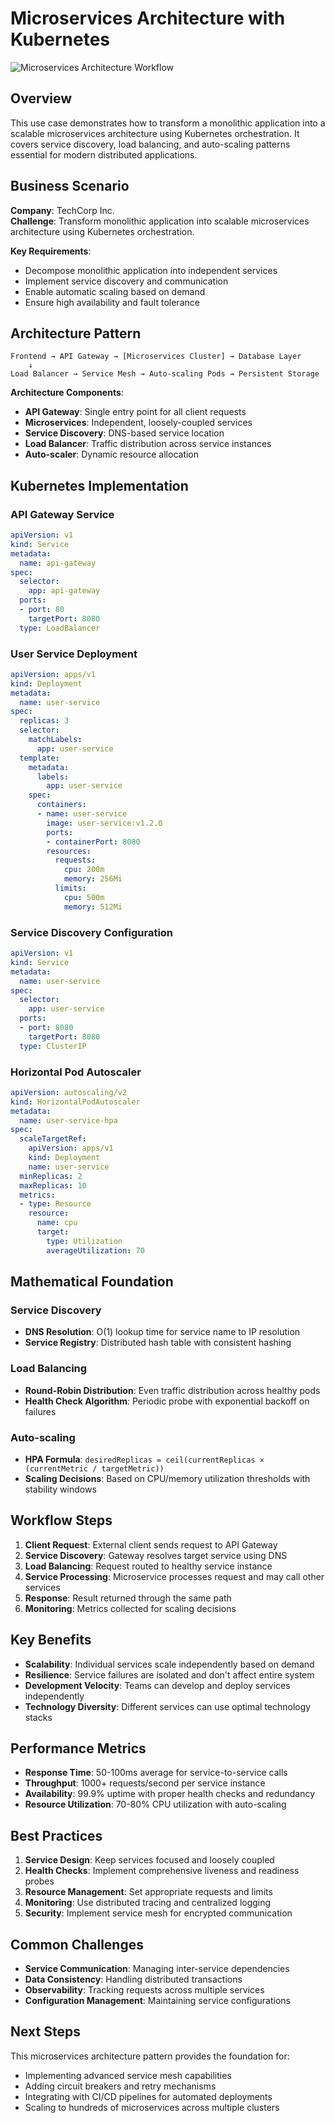 # Microservices Architecture with Kubernetes

![Microservices Architecture Workflow](microservices-workflow.svg)

## Overview

This use case demonstrates how to transform a monolithic application into a scalable microservices architecture using Kubernetes orchestration. It covers service discovery, load balancing, and auto-scaling patterns essential for modern distributed applications.

## Business Scenario

**Company**: TechCorp Inc.  
**Challenge**: Transform monolithic application into scalable microservices architecture using Kubernetes orchestration.

**Key Requirements**:
- Decompose monolithic application into independent services
- Implement service discovery and communication
- Enable automatic scaling based on demand
- Ensure high availability and fault tolerance

## Architecture Pattern

```
Frontend → API Gateway → [Microservices Cluster] → Database Layer
    ↓
Load Balancer → Service Mesh → Auto-scaling Pods → Persistent Storage
```

**Architecture Components**:
- **API Gateway**: Single entry point for all client requests
- **Microservices**: Independent, loosely-coupled services
- **Service Discovery**: DNS-based service location
- **Load Balancer**: Traffic distribution across service instances
- **Auto-scaler**: Dynamic resource allocation

## Kubernetes Implementation

### API Gateway Service
```yaml
apiVersion: v1
kind: Service
metadata:
  name: api-gateway
spec:
  selector:
    app: api-gateway
  ports:
  - port: 80
    targetPort: 8080
  type: LoadBalancer
```

### User Service Deployment
```yaml
apiVersion: apps/v1
kind: Deployment
metadata:
  name: user-service
spec:
  replicas: 3
  selector:
    matchLabels:
      app: user-service
  template:
    metadata:
      labels:
        app: user-service
    spec:
      containers:
      - name: user-service
        image: user-service:v1.2.0
        ports:
        - containerPort: 8080
        resources:
          requests:
            cpu: 200m
            memory: 256Mi
          limits:
            cpu: 500m
            memory: 512Mi
```

### Service Discovery Configuration
```yaml
apiVersion: v1
kind: Service
metadata:
  name: user-service
spec:
  selector:
    app: user-service
  ports:
  - port: 8080
    targetPort: 8080
  type: ClusterIP
```

### Horizontal Pod Autoscaler
```yaml
apiVersion: autoscaling/v2
kind: HorizontalPodAutoscaler
metadata:
  name: user-service-hpa
spec:
  scaleTargetRef:
    apiVersion: apps/v1
    kind: Deployment
    name: user-service
  minReplicas: 2
  maxReplicas: 10
  metrics:
  - type: Resource
    resource:
      name: cpu
      target:
        type: Utilization
        averageUtilization: 70
```

## Mathematical Foundation

### Service Discovery
- **DNS Resolution**: O(1) lookup time for service name to IP resolution
- **Service Registry**: Distributed hash table with consistent hashing

### Load Balancing
- **Round-Robin Distribution**: Even traffic distribution across healthy pods
- **Health Check Algorithm**: Periodic probe with exponential backoff on failures

### Auto-scaling
- **HPA Formula**: `desiredReplicas = ceil(currentReplicas × (currentMetric / targetMetric))`
- **Scaling Decisions**: Based on CPU/memory utilization thresholds with stability windows

## Workflow Steps

1. **Client Request**: External client sends request to API Gateway
2. **Service Discovery**: Gateway resolves target service using DNS
3. **Load Balancing**: Request routed to healthy service instance
4. **Service Processing**: Microservice processes request and may call other services
5. **Response**: Result returned through the same path
6. **Monitoring**: Metrics collected for scaling decisions

## Key Benefits

- **Scalability**: Individual services scale independently based on demand
- **Resilience**: Service failures are isolated and don't affect entire system
- **Development Velocity**: Teams can develop and deploy services independently
- **Technology Diversity**: Different services can use optimal technology stacks

## Performance Metrics

- **Response Time**: 50-100ms average for service-to-service calls
- **Throughput**: 1000+ requests/second per service instance
- **Availability**: 99.9% uptime with proper health checks and redundancy
- **Resource Utilization**: 70-80% CPU utilization with auto-scaling

## Best Practices

1. **Service Design**: Keep services focused and loosely coupled
2. **Health Checks**: Implement comprehensive liveness and readiness probes
3. **Resource Management**: Set appropriate requests and limits
4. **Monitoring**: Use distributed tracing and centralized logging
5. **Security**: Implement service mesh for encrypted communication

## Common Challenges

- **Service Communication**: Managing inter-service dependencies
- **Data Consistency**: Handling distributed transactions
- **Observability**: Tracking requests across multiple services
- **Configuration Management**: Maintaining service configurations

## Next Steps

This microservices architecture pattern provides the foundation for:
- Implementing advanced service mesh capabilities
- Adding circuit breakers and retry mechanisms  
- Integrating with CI/CD pipelines for automated deployments
- Scaling to hundreds of microservices across multiple clusters